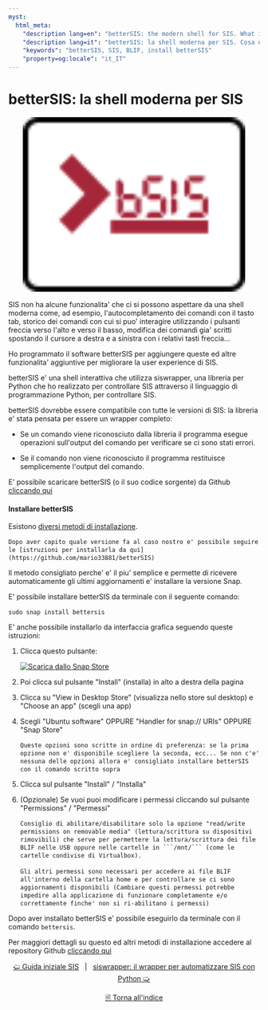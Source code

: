```yaml
---
myst:
  html_meta:
    "description lang=en": "betterSIS: the modern shell for SIS. What is betterSIS? How to install betterSIS."
    "description lang=it": "betterSIS: la shell moderna per SIS. Cosa e' betterSIS? Come installare betterSIS."
    "keywords": "betterSIS, SIS, BLIF, install betterSIS"
    "property=og:locale": "it_IT"
---
```


# betterSIS: la shell moderna per SIS

<p align="center">
<img style="height: 350px;" height="350px" src="https://raw.githubusercontent.com/mario33881/betterSIS/e541aea3c849503b4c16c22d586cc98aa7732039/_static/images/logo.svg" />
</p>
<script style="height: 350px; width: 100%;" height="350px" id="asciicast-02RkuwG4vNtsVb3LvxukxV34z" src="https://asciinema.org/a/02RkuwG4vNtsVb3LvxukxV34z.js" async data-autoplay="true"></script>

SIS non ha alcune funzionalita' che ci si possono aspettare da una shell moderna come, ad esempio, l'autocompletamento dei comandi con il tasto tab, storico dei comandi con cui si puo' interagire utilizzando i pulsanti freccia verso l'alto e verso il basso, modifica dei comandi gia' scritti spostando il cursore a destra e a sinistra con i relativi tasti freccia...

Ho programmato il software betterSIS per aggiungere queste ed altre funzionalita' aggiuntive per migliorare la user experience di SIS.

betterSIS e' una shell interattiva che utilizza siswrapper, una libreria per Python che ho realizzato per controllare SIS attraverso il linguaggio di programmazione Python, per controllare SIS.

betterSIS dovrebbe essere compatibile con tutte le versioni di SIS: la libreria e' stata pensata per essere un wrapper completo: 

* Se un comando viene riconosciuto dalla libreria il programma esegue operazioni sull'output del comando per verificare se ci sono stati errori.

* Se il comando non viene riconosciuto il programma restituisce semplicemente l'output del comando.

E' possibile scaricare betterSIS (o il suo codice sorgente) da Github [cliccando qui](https://github.com/mario33881/betterSIS)

#### Installare betterSIS

Esistono [diversi metodi di installazione](https://github.com/mario33881/betterSIS/wiki/Differenza-tra-metodi-di-installazione). 
```{note}
Dopo aver capito quale versione fa al caso nostro e' possibile seguire le [istruzioni per installarla da qui](https://github.com/mario33881/betterSIS)
```

Il metodo consigliato perche' e' il piu' semplice e permette di ricevere automaticamente gli ultimi aggiornamenti e' installare la versione Snap.

E' possibile installare betterSIS da terminale con il seguente comando:
```
sudo snap install bettersis
```

E' anche possibile installarlo da interfaccia grafica seguendo queste istruzioni:
1. Clicca questo pulsante:

    [![Scarica dallo Snap Store](https://snapcraft.io/static/images/badges/it/snap-store-black.svg)](https://snapcraft.io/bettersis)

2. Poi clicca sul pulsante "Install" (installa) in alto a destra della pagina
3. Clicca su "View in Desktop Store" (visualizza nello store sul desktop) e "Choose an app" (scegli una app)
4. Scegli "Ubuntu software" OPPURE "Handler for snap:// URIs" OPPURE "Snap Store"
    ```{note}
    Queste opzioni sono scritte in ordine di preferenza: se la prima opzione non e' disponibile scegliere la seconda, ecc... Se non c'e' nessuna delle opzioni allora e' consigliato installare betterSIS con il comando scritto sopra
    ```
5. Clicca sul pulsante "Install" / "Installa"
6. (Opzionale) Se vuoi puoi modificare i permessi cliccando sul pulsante "Permissions" / "Permessi"
    ```{note}
    Consiglio di abilitare/disabilitare solo la opzione "read/write permissions on removable media" (lettura/scrittura su dispositivi rimovibili) che serve per permettere la lettura/scrittura dei file BLIF nelle USB oppure nelle cartelle in ```/mnt/``` (come le cartelle condivise di Virtualbox).
    
    Gli altri permessi sono necessari per accedere ai file BLIF all'interno della cartella home e per controllare se ci sono aggiornamenti disponibili (Cambiare questi permessi potrebbe impedire alla applicazione di funzionare completamente e/o correttamente finche' non si ri-abilitano i permessi)
    ```

Dopo aver installato betterSIS e' possibile eseguirlo da terminale con il comando ```bettersis```.

Per maggiori dettagli su questo ed altri metodi di installazione accedere al repository Github [cliccando qui](https://github.com/mario33881/betterSIS)

<div align=center>

[🢠 Guida iniziale SIS](./003_guida_iniziale_sis.md) &nbsp; | &nbsp; [siswrapper: il wrapper per automatizzare SIS con Python 🢡](./005_siswrapper.md)

[🗎 Torna all'indice](./tutorials.md)

</div>